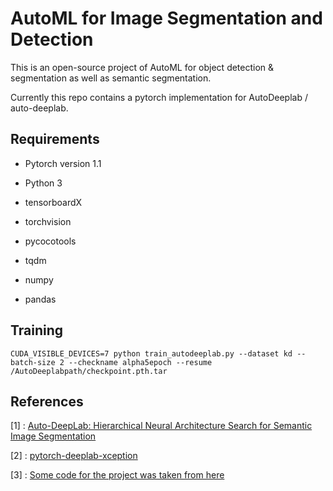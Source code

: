 # AutoML for Image Segmentation and Detection
This is an open-source project of AutoML for object detection & segmentation as well as semantic segmentation.

Currently this repo contains a pytorch implementation for AutoDeeplab / auto-deeplab.

## Requirements

* Pytorch version 1.1

* Python 3

* tensorboardX

* torchvision

* pycocotools

* tqdm

* numpy

* pandas

## Training

```
CUDA_VISIBLE_DEVICES=7 python train_autodeeplab.py --dataset kd --batch-size 2 --checkname alpha5epoch --resume /AutoDeeplabpath/checkpoint.pth.tar
```

## References
[1] : [Auto-DeepLab: Hierarchical Neural Architecture Search for Semantic Image Segmentation](https://arxiv.org/abs/1901.02985)

[2] : [pytorch-deeplab-xception](https://github.com/jfzhang95/pytorch-deeplab-xception)

[3] : [Some code for the project was taken from here](https://github.com/MenghaoGuo/AutoDeeplab)